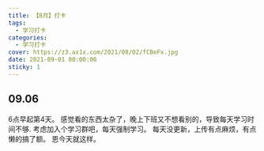 ```yaml
---
title: 【8月】打卡
tags:
  - 学习打卡
categories:
  - 学习打卡
cover: https://z3.ax1x.com/2021/08/02/fCBeFx.jpg
date: 2021-09-01 00:00:00
sticky: 1
---
```


## 09.06

6点早起第4天。
感觉看的东西太杂了，晚上下班又不想看别的，导致每天学习时间不够.
考虑加入个学习群吧，每天强制学习。
每天没更新，上传有点麻烦，有点懒的搞了额。
恩今天就这样。
